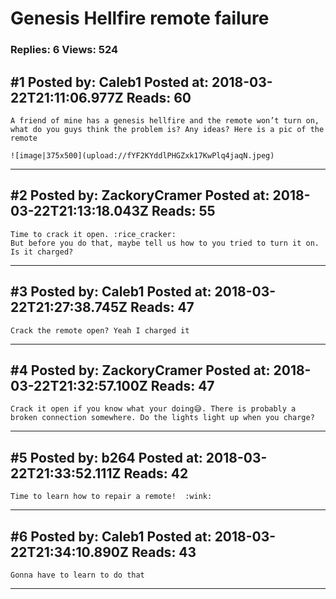 # Genesis Hellfire remote failure

### Replies: 6 Views: 524

## \#1 Posted by: Caleb1 Posted at: 2018-03-22T21:11:06.977Z Reads: 60

```
A friend of mine has a genesis hellfire and the remote won’t turn on, what do you guys think the problem is? Any ideas? Here is a pic of the remote

![image|375x500](upload://fYF2KYddlPHGZxk17KwPlq4jaqN.jpeg)
```

---
## \#2 Posted by: ZackoryCramer Posted at: 2018-03-22T21:13:18.043Z Reads: 55

```
Time to crack it open. :rice_cracker:
But before you do that, maybe tell us how to you tried to turn it on. Is it charged?
```

---
## \#3 Posted by: Caleb1 Posted at: 2018-03-22T21:27:38.745Z Reads: 47

```
Crack the remote open? Yeah I charged it
```

---
## \#4 Posted by: ZackoryCramer Posted at: 2018-03-22T21:32:57.100Z Reads: 47

```
Crack it open if you know what your doing😅. There is probably a broken connection somewhere. Do the lights light up when you charge?
```

---
## \#5 Posted by: b264 Posted at: 2018-03-22T21:33:52.111Z Reads: 42

```
Time to learn how to repair a remote!  :wink:
```

---
## \#6 Posted by: Caleb1 Posted at: 2018-03-22T21:34:10.890Z Reads: 43

```
Gonna have to learn to do that
```

---
